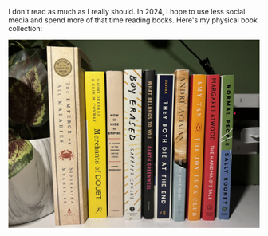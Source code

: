 I don't read as much as I really should. In 2024, I hope to use less social media and spend more of that time reading books. Here's my physical book collection:

![My book collection](images/my-books.webp)

